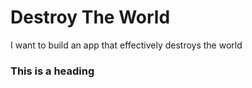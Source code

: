 # Destroy The World
I want to build an app that effectively destroys the world

### This is a heading
